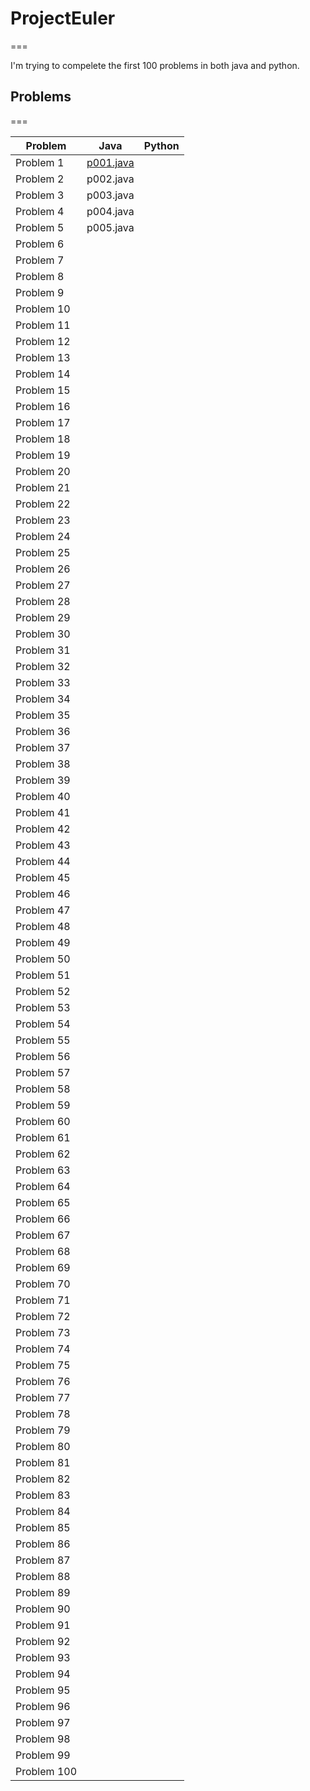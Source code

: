 # ProjectEuler
===

I'm trying to compelete the first 100 problems in both java and python.

## Problems

===

| Problem | Java | Python |
|---------|------|--------|
| Problem 1  |   [p001.java](https://github.com/Charybdis2/ProjectEuler/blob/main/JavaProblems/p001.java)   |        |
| Problem 2  |   p002.java   |        |
| Problem 3  |   p003.java   |        |
| Problem 4  |   p004.java   |        |
| Problem 5  |   p005.java   |        |
| Problem 6  |      |        |
| Problem 7  |      |        |
| Problem 8  |      |        |
| Problem 9  |      |        |
| Problem 10 |      |        |
| Problem 11 |      |        |
| Problem 12 |      |        |
| Problem 13 |      |        |
| Problem 14 |      |        |
| Problem 15 |      |        |
| Problem 16 |      |        |
| Problem 17 |      |        |
| Problem 18 |      |        |
| Problem 19 |      |        |
| Problem 20 |      |        |
| Problem 21 |      |        |
| Problem 22 |      |        |
| Problem 23 |      |        |
| Problem 24 |      |        |
| Problem 25 |      |        |
| Problem 26 |      |        |
| Problem 27 |      |        |
| Problem 28 |      |        |
| Problem 29 |      |        |
| Problem 30 |      |        |
| Problem 31 |      |        |
| Problem 32 |      |        |
| Problem 33 |      |        |
| Problem 34 |      |        |
| Problem 35 |      |        |
| Problem 36 |      |        |
| Problem 37 |      |        |
| Problem 38 |      |        |
| Problem 39 |      |        |
| Problem 40 |      |        |
| Problem 41 |      |        |
| Problem 42 |      |        |
| Problem 43 |      |        |
| Problem 44 |      |        |
| Problem 45 |      |        |
| Problem 46 |      |        |
| Problem 47 |      |        |
| Problem 48 |      |        |
| Problem 49 |      |        |
| Problem 50 |      |        |
| Problem 51 |      |        |
| Problem 52 |      |        |
| Problem 53 |      |        |
| Problem 54 |      |        |
| Problem 55 |      |        |
| Problem 56 |      |        |
| Problem 57 |      |        |
| Problem 58 |      |        |
| Problem 59 |      |        |
| Problem 60 |      |        |
| Problem 61 |      |        |
| Problem 62 |      |        |
| Problem 63 |      |        |
| Problem 64 |      |        |
| Problem 65 |      |        |
| Problem 66 |      |        |
| Problem 67 |      |        |
| Problem 68 |      |        |
| Problem 69 |      |        |
| Problem 70 |      |        |
| Problem 71 |      |        |
| Problem 72 |      |        |
| Problem 73 |      |        |
| Problem 74 |      |        |
| Problem 75 |      |        |
| Problem 76 |      |        |
| Problem 77 |      |        |
| Problem 78 |      |        |
| Problem 79 |      |        |
| Problem 80 |      |        |
| Problem 81 |      |        |
| Problem 82 |      |        |
| Problem 83 |      |        |
| Problem 84 |      |        |
| Problem 85 |      |        |
| Problem 86 |      |        |
| Problem 87 |      |        |
| Problem 88 |      |        |
| Problem 89 |      |        |
| Problem 90 |      |        |
| Problem 91 |      |        |
| Problem 92 |      |        |
| Problem 93 |      |        |
| Problem 94 |      |        |
| Problem 95 |      |        |
| Problem 96 |      |        |
| Problem 97 |      |        |
| Problem 98 |      |        |
| Problem 99 |      |        |
| Problem 100|      |        |